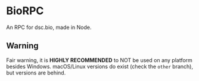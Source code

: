 # BioRPC
An RPC for dsc.bio, made in Node.

## Warning
Fair warning, it is __HIGHLY RECOMMENDED__ to NOT be used on any platform besides Windows. macOS/Linux versions do exist (check the ``other`` branch), but versions are behind.
